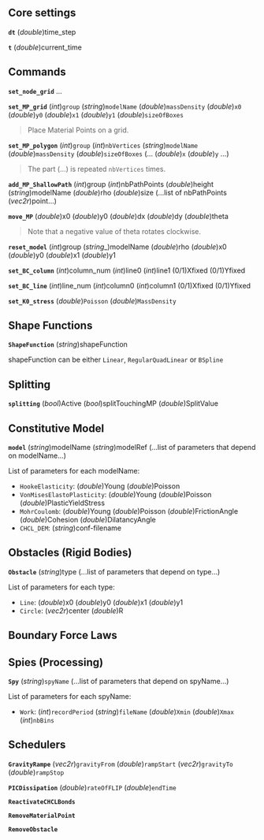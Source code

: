 ## Core settings

**`dt`** (_double_)time_step

**`t`** (_double_)current_time


## Commands

**`set_node_grid`**   ...

**`set_MP_grid`**  (_int_)`group` (_string_)`modelName` (_double_)`massDensity` (_double_)`x0`  (_double_)`y0`  (_double_)`x1`  (_double_)`y1` (_double_)`sizeOfBoxes`

> Place Material Points on a grid.

**`set_MP_polygon`** (_int_)`group`  (_int_)`nbVertices`  (_string_)`modelName`  (_double_)`massDensity` (_double_)`sizeOfBoxes`  (... (_double_)`x` (_double_)`y` ...)

> The part (...) is repeated `nbVertices` times. 

**`add_MP_ShallowPath`** (_int_)group  (_int_)nbPathPoints (_double_)height (_string_)modelName (_double_)rho (_double_)size (...list of nbPathPoints (_vec2r_)point...)

**`move_MP`**   (_double_)x0  (_double_)y0  (_double_)dx  (_double_)dy  (_double_)theta

> Note that a negative value of theta rotates clockwise.

**`reset_model`**  (_int_)group  (_string__)modelName  (_double_)rho  (_double_)x0 (_double_)y0 (_double_)x1 (_double_)y1

**`set_BC_column`** (_int_)column_num (_int_)line0  (_int_)line1  (0/1)Xfixed  (0/1)Yfixed

**`set_BC_line`** (_int_)line_num (_int_)column0  (_int_)column1  (0/1)Xfixed  (0/1)Yfixed

**`set_K0_stress`** (_double_)`Poisson`  (_double_)`MassDensity`



## Shape Functions

**`ShapeFunction`** (_string_)shapeFunction

shapeFunction can be either `Linear`, `RegularQuadLinear` or `BSpline`

## Splitting

**`splitting`**  (_bool_)Active (_bool_)splitTouchingMP (_double_)SplitValue

## Constitutive Model
**`model`** (_string_)modelName (_string_)modelRef (...list of parameters that depend on modelName...)

List of parameters for each modelName:

  - `HookeElasticity`: (_double_)Young (_double_)Poisson
  - `VonMisesElastoPlasticity`: (_double_)Young (_double_)Poisson (_double_)PlasticYieldStress
  - `MohrCoulomb`: (_double_)Young (_double_)Poisson (_double_)FrictionAngle (_double_)Cohesion (_double_)DilatancyAngle
  - `CHCL_DEM`:  (_string_)conf-filename




## Obstacles (Rigid Bodies)

**`Obstacle`** (_string_)type (...list of parameters that depend on type...)

List of parameters for each type:

  - `Line`: (_double_)x0 (_double_)y0 (_double_)x1 (_double_)y1
  - `Circle`: (_vec2r_)center (_double_)R

## Boundary Force Laws



## Spies (Processing)

**`Spy`** (_string_)`spyName` (...list of parameters that depend on spyName...)

List of parameters for each spyName:

  - `Work`:  (_int_)`recordPeriod`  (_string_)`fileName` (_double_)`Xmin` (_double_)`Xmax` (_int_)`nbBins`


## Schedulers

**`GravityRampe`** (_vec2r_)`gravityFrom`  (_double_)`rampStart` (_vec2r_)`gravityTo` (_double_)`rampStop`

**`PICDissipation`** (*double*)`rateOfFLIP` (*double*)`endTime`

**`ReactivateCHCLBonds`**

**`RemoveMaterialPoint`**

**`RemoveObstacle`**



  